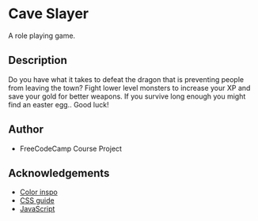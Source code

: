 # Cave Slayer
A role playing game.
## Description
Do you have what it takes to defeat the dragon that is preventing people from leaving the town? Fight lower level monsters to increase your XP and save your gold for better weapons. If you survive long enough you might find an easter egg.. Good luck!
## Author
* FreeCodeCamp Course Project
## Acknowledgements
* [Color inspo](https://webflow.com/blog/best-color-combinations)
* [CSS guide](https://websitesetup.org/css3-cheat-sheet/)
* [JavaScript](https://htmlcheatsheet.com/js/)

